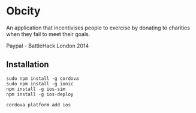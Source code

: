 Obcity
======

An application that incentivises people to exercise by donating to charities when they fail to meet their goals.

Paypal - BattleHack London 2014


## Installation

    sudo npm install -g cordova
    sudo npm install -g ionic
    npm install -g ios-sim
    npm install -g ios-deploy

    cordova platform add ios

